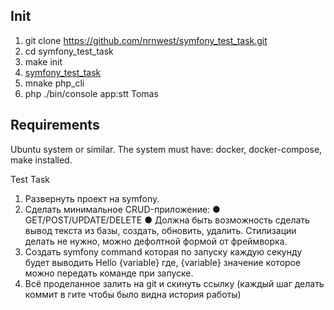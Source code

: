 ## Init
1. git clone https://github.com/nrnwest/symfony_test_task.git
2. cd symfony_test_task
3. make init
4. [symfony_test_task](http://localhost:4444)
5. mnake php_cli
6. php ./bin/console app:stt Tomas

## Requirements 
Ubuntu system or similar. 
The system must have: docker, docker-compose, make installed.


Test Task
1. Развернуть проект на symfony.
2. Сделать минимальное CRUD-приложение:
   ● GET/POST/UPDATE/DELETE
   ● Должна быть возможность сделать вывод текста из базы, создать,
   обновить, удалить. Стилизации делать не нужно, можно дефолтной
   формой от фреймворка.
3. Создать symfony command которая по запуску каждую секунду будет
   выводить Hello {variable} где, {variable} значение которое можно
   передать команде при запуске.
4. Всё проделанное залить на git и скинуть ссылку (каждый шаг делать
   коммит в гите чтобы было видна история работы)
